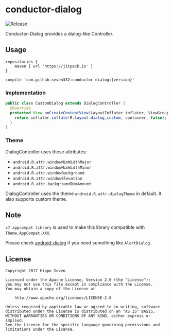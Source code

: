 # conductor-dialog

[![Release](https://jitpack.io/v/seven332/conductor-dialog.svg)](https://jitpack.io/#seven332/conductor-dialog)

Conductor-Dialog provides a dialog-like Controller.

## Usage

```
repositories {
    maven { url 'https://jitpack.io' }
}

compile 'com.github.seven332:conductor-dialog:{version}'
```

### Implementation

```java
public class CustomDialog extends DialogController {
  @Override
  protected View onCreateContentView(LayoutInflater inflater, ViewGroup container) {
    return inflater.inflate(R.layout.dialog_custom, container, false);
  }
}
```

### Theme

DialogController uses these attributes:
* `android.R.attr.windowMinWidthMajor`
* `android.R.attr.windowMinWidthMinor`
* `android.R.attr.windowBackground`
* `android.R.attr.windowElevation`
* `android.R.attr.backgroundDimAmount`

DialogController uses the theme `android.R.attr.dialogTheme` in default. It also supports custom theme.

## Note

`v7 appcompat library` is used to make this library compatible with `Theme.AppCompat.XXX`.

Please check [android-dialog](https://github.com/seven332/android-dialog) if you need something like `AlertDialog`.

## License

```
Copyright 2017 Hippo Seven

Licensed under the Apache License, Version 2.0 (the "License");
you may not use this file except in compliance with the License.
You may obtain a copy of the License at

    http://www.apache.org/licenses/LICENSE-2.0

Unless required by applicable law or agreed to in writing, software
distributed under the License is distributed on an "AS IS" BASIS,
WITHOUT WARRANTIES OR CONDITIONS OF ANY KIND, either express or implied.
See the License for the specific language governing permissions and
limitations under the License.
```
